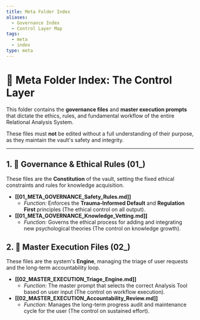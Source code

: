 ```yaml
---
title: Meta Folder Index
aliases:
  - Governance Index
  - Control Layer Map
tags:
  - meta
  - index
type: meta
---
```


<!-- @format -->

# 🧠 Meta Folder Index: The Control Layer

This folder contains the **governance files** and **master execution prompts** that dictate the ethics, rules, and fundamental workflow of the entire Relational Analysis System.

These files must **not** be edited without a full understanding of their purpose, as they maintain the vault's safety and integrity.

---

## 1. 🥇 Governance & Ethical Rules (01\_)

These files are the **Constitution** of the vault, setting the fixed ethical constraints and rules for knowledge acquisition.

- **[[01_META_GOVERNANCE_Safety_Rules.md]]**
  - _Function:_ Enforces the **Trauma-Informed Default** and **Regulation First** principles (The ethical control on all output).
- **[[01_META_GOVERNANCE_Knowledge_Vetting.md]]**
  - _Function:_ Governs the ethical process for adding and integrating new psychological theories (The control on knowledge growth).

## 2. 🥈 Master Execution Files (02\_)

These files are the system's **Engine**, managing the triage of user requests and the long-term accountability loop.

- **[[02_MASTER_EXECUTION_Triage_Engine.md]]**
  - _Function:_ The master prompt that selects the correct Analysis Tool based on user input (The control on workflow execution).
- **[[02_MASTER_EXECUTION_Accountability_Review.md]]**
  - _Function:_ Manages the long-term progress audit and maintenance cycle for the user (The control on sustained effort).
